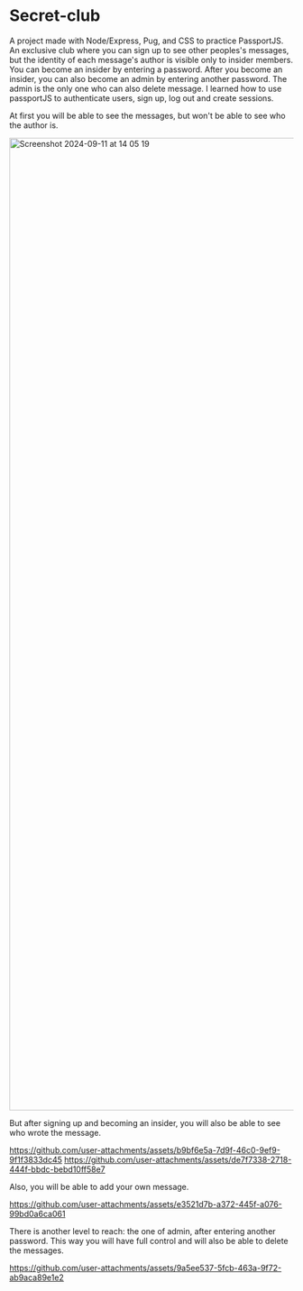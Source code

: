# Secret-club

A project made with Node/Express, Pug, and CSS to practice PassportJS.
An exclusive club where you can sign up to see other peoples's messages, but the identity of each message's author is visible only to insider members. You can become an insider by entering a password. After you become an insider, you can also become an admin by entering another password. The admin is the only one who can also delete message. I learned how to use passportJS to authenticate users, sign up, log out and create sessions.

At first you will be able to see the messages, but won't be able to see who the author is.

<img width="1726" alt="Screenshot 2024-09-11 at 14 05 19" src="https://github.com/user-attachments/assets/75404275-ce01-47f9-a41b-4278cf4a60b1">

But after signing up and becoming an insider, you will also be able to see who wrote the message.

https://github.com/user-attachments/assets/b9bf6e5a-7d9f-46c0-9ef9-9f1f3833dc45
https://github.com/user-attachments/assets/de7f7338-2718-444f-bbdc-bebd10ff58e7

Also, you will be able to add your own message.

https://github.com/user-attachments/assets/e3521d7b-a372-445f-a076-99bd0a6ca061

There is another level to reach: the one of admin, after entering another password. This way you will have full control and will also be able to delete the messages.

https://github.com/user-attachments/assets/9a5ee537-5fcb-463a-9f72-ab9aca89e1e2



